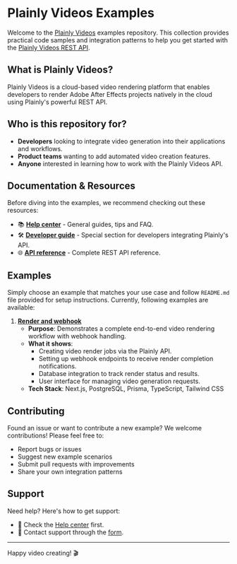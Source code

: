 # Plainly Videos Examples

Welcome to the [Plainly Videos](https://www.plainlyvideos.com) examples repository. This collection provides practical code samples and integration patterns to help you get started with the [Plainly Videos REST API](https://app.plainlyvideos.com/api-reference.html).

## What is Plainly Videos?

Plainly Videos is a cloud-based video rendering platform that enables developers to render Adobe After Effects projects natively in the cloud using Plainly's powerful REST API.

## Who is this repository for?

- **Developers** looking to integrate video generation into their applications and workflows.
- **Product teams** wanting to add automated video creation features.
- **Anyone** interested in learning how to work with the Plainly Videos API.

## Documentation & Resources

Before diving into the examples, we recommend checking out these resources:

- 📚 **[Help center](https://help.plainlyvideos.com/)** - General guides, tips and FAQ.
- 🛠️ **[Developer guide](https://help.plainlyvideos.com/docs/developer-guide)** - Special section for developers integrating Plainly's API.
- 🌐 **[API reference](https://app.plainlyvideos.com/api-reference)** - Complete REST API reference.

## Examples

Simply choose an example that matches your use case and follow `README.md` file provided for setup instructions. Currently, following examples are available:

1. **[Render and webhook](plainly-render-and-webhook/)**
   * **Purpose**: Demonstrates a complete end-to-end video rendering workflow with webhook handling.
   * **What it shows**:
      - Creating video render jobs via the Plainly API.
      - Setting up webhook endpoints to receive render completion notifications.
      - Database integration to track render status and results.
      - User interface for managing video generation requests.
   * **Tech Stack**: Next.js, PostgreSQL, Prisma, TypeScript, Tailwind CSS

## Contributing

Found an issue or want to contribute a new example? We welcome contributions! Please feel free to:
- Report bugs or issues
- Suggest new example scenarios
- Submit pull requests with improvements
- Share your own integration patterns

## Support

Need help? Here's how to get support:
- 📖 Check the [Help center](https://help.plainlyvideos.com/) first.
- 📧 Contact support through the [form](https://www.plainlyvideos.com/contact).

---

Happy video creating! 🎬
